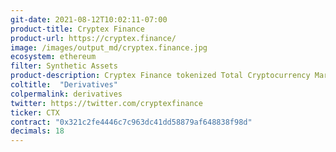 ```yaml
---
git-date: 2021-08-12T10:02:11-07:00
product-title: Cryptex Finance
product-url: https://cryptex.finance/
image: /images/output_md/cryptex.finance.jpg
ecosystem: ethereum
filter: Synthetic Assets
product-description: Cryptex Finance tokenized Total Cryptocurrency Market Capitalization into TCAP token that gives holders real-time price exposure to this key metric
coltitle:  "Derivatives"
colpermalink: derivatives
twitter: https://twitter.com/cryptexfinance
ticker: CTX
contract: "0x321c2fe4446c7c963dc41dd58879af648838f98d"
decimals: 18
---
```

